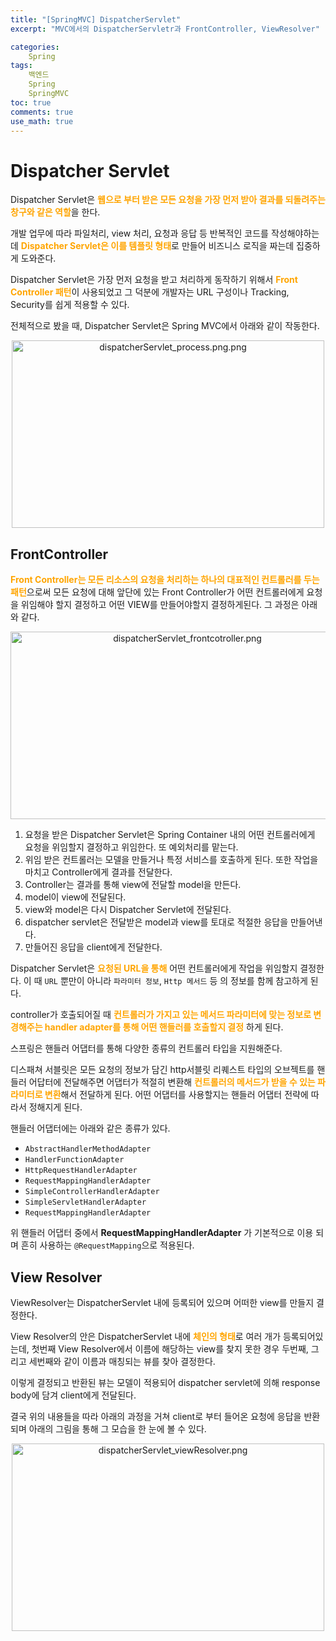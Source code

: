 ```yaml
---
title: "[SpringMVC] DispatcherServlet"
excerpt: "MVC에서의 DispatcherServletr과 FrontController, ViewResolver"

categories:
    Spring
tags:
    백엔드
    Spring
    SpringMVC
toc: true
comments: true
use_math: true
---
```


<style type = 'text/css'>
    .o{
    font-weight: bold;
    color:orange;
    }
</style>

# Dispatcher Servlet

Dispatcher Servlet은 <span class = "o">웹으로 부터 받은 모든 요청을 가장 먼저 받아 결과를 되돌려주는 창구와 같은 역할</span>을 한다.

개발 업무에 따라 파일처리, view 처리, 요청과 응답 등 반복적인 코드를 작성해야하는데 <span class = "o">Dispatcher Servlet은 이를 템플릿 형태</span>로 만들어 비즈니스 로직을 짜는데 집중하게 도와준다.

Dispatcher Servlet은 가장 먼저 요청을 받고 처리하게 동작하기 위해서 <span class = "o">Front Controller 패턴</span>이 사용되었고 그 덕분에 개발자는 URL 구성이나 Tracking, Security를 쉽게 적용할 수 있다.

전체적으로 봤을 때, Dispatcher Servlet은 Spring MVC에서 아래와 같이 작동한다.  
<p align = "center"><img style = "width : 500px; height : 300px;" alt = "dispatcherServlet_process.png.png" src = "../../assets/images/spring/dispatcherServlet_process.png"></p>  

## FrontController

<span class = "o">Front Controller는 모든 리소스의 요청을 처리하는 하나의 대표적인 컨트롤러를 두는 패턴</span>으로써 모든 요청에 대해 앞단에 있는 Front Controller가 어떤 컨트롤러에게 요청을 위임해야 할지 결정하고 어떤 VIEW를 만들어야할지 결정하게된다. 그 과정은 아래와 같다.  

<p align = "center"><img style = "width : 550px; height : 300px;" alt = "dispatcherServlet_frontcotroller.png" src = "../../assets/images/spring/dispatcherServlet_frontController.png"></p> 

1. 요청을 받은 Dispatcher Servlet은 Spring Container 내의 어떤 컨트롤러에게 요청을 위임할지 결정하고 위임한다. 또 예외처리를 맡는다.
2. 위임 받은 컨트롤러는 모델을 만들거나 특정 서비스를 호출하게 된다. 또한 작업을 마치고 Controller에게 결과를 전달한다.
3. Controller는 결과를 통해 view에 전달할 model을 만든다.
4. model이 view에 전달된다.
5. view와 model은 다시 Dispatcher Servlet에 전달된다.
6. dispatcher servlet은 전달받은 model과 view를 토대로 적절한 응답을 만들어낸다.
7. 만들어진 응답을 client에게 전달한다.

Dispatcher Servlet은 <span class = "o">요청된 URL을 통해</span> 어떤 컨트롤러에게 작업을 위임할지 결정한다. 이 때 `URL` 뿐만이 아니라 `파라미터 정보`, `Http 메서드` 등 의 정보를 함께 참고하게 된다.

controller가 호출되어질 때 <span class = "o">컨트롤러가 가지고 있는 메서드 파라미터에 맞는 정보로 변경해주는 handler adapter를 통해 어떤 핸들러를 호출할지 결정</span> 하게 된다.

스프링은 핸들러 어댑터를 통해 다양한 종류의 컨트롤러 타입을 지원해준다.

디스패쳐 서블릿은 모든 요청의 정보가 담긴 http서블릿 리퀘스트 타입의 오브젝트를  핸들러 어답터에 전달해주면 어댑터가 적절히 변환해 <span class = "o"> 컨트롤러의 메서드가 받을 수 있는 파라미터로 변환</span>해서 전달하게 된다. 어떤 어댑터를 사용할지는 핸들러 어댑터 전략에 따라서 정해지게 된다.

핸들러 어댑터에는 아래와 같은 종류가 있다.  
- `AbstractHandlerMethodAdapter`
- `HandlerFunctionAdapter`
- `HttpRequestHandlerAdapter`
-  `RequestMappingHandlerAdapter`
-  `SimpleControllerHandlerAdapter`
-  `SimpleServletHandlerAdapter`  
- `RequestMappingHandlerAdapter`  
  
위 핸들러 어댑터 중에서 __RequestMappingHandlerAdapter__ 가 기본적으로 이용 되며 흔히 사용하는 `@RequestMapping`으로 적용된다.

## View Resolver
ViewResolver는 DispatcherServlet 내에 등록되어 있으며 어떠한 view를 만들지 결정한다.

View Resolver의 안은 DispatcherServlet 내에 <span class = "o">체인의 형태</span>로 여러 개가 등록되어있는데, 첫번째 View Resolver에서 이름에 해당하는 view를 찾지 못한 경우 두번째, 그리고 세번째와 같이 이름과 매칭되는 뷰를 찾아 결정한다. 

이렇게 결정되고 반환된 뷰는 모델이 적용되어 dispatcher servlet에 의해 response body에 담겨 client에게 전달된다. 

결국 위의 내용들을 따라 아래의 과정을 거쳐 client로 부터 들어온 요청에 응답을 반환되며 아래의 그림을 통해 그 모습을 한 눈에 볼 수 있다.
<p align = "center"><img style = "width : 500px; height : 300px;" alt = "dispatcherServlet_viewResolver.png" src = "../../assets/images/spring/dispatcherServlet_viewResolver.png"></p> 